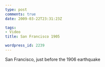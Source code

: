 ```yaml
---
type: post
comments: true
date: 2009-03-22T23:31:23Z

tags:
- Video
title: San Francisco 1905

wordpress_id: 2239
---
```


San Francisco, just before the 1906 earthquake
